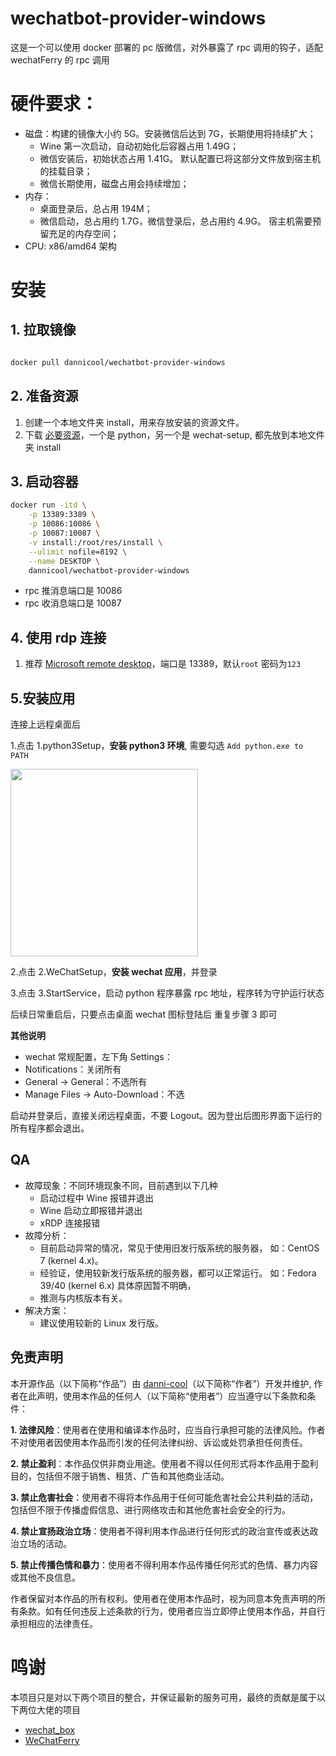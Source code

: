 # wechatbot-provider-windows

这是一个可以使用 docker 部署的 pc 版微信，对外暴露了 rpc 调用的钩子，适配 wechatFerry 的 rpc 调用

# 硬件要求：

- 磁盘：构建的镜像大小约 5G。安装微信后达到 7G，长期使用将持续扩大；
  - Wine 第一次启动，自动初始化后容器占用 1.49G；
  - 微信安装后，初始状态占用 1.41G。 默认配置已将这部分文件放到宿主机的挂载目录；
  - 微信长期使用，磁盘占用会持续增加；
- 内存：
  - 桌面登录后，总占用 194M；
  - 微信启动，总占用约 1.7G，微信登录后，总占用约 4.9G。 宿主机需要预留充足的内存空间；
- CPU: x86/amd64 架构

# 安装

## 1. 拉取镜像

```bash

docker pull dannicool/wechatbot-provider-windows
```

## 2. 准备资源

1. 创建一个本地文件夹 install，用来存放安装的资源文件。
2. 下载 [必要资源](https://github.com/danni-cool/wechatbot-provider-windows/releases/tag/3.9.11.25)，一个是 python，另一个是 wechat-setup, 都先放到本地文件夹 install

## 3. 启动容器

```bash
docker run -itd \
    -p 13389:3389 \
    -p 10086:10086 \
    -p 10087:10087 \
    -v install:/root/res/install \
    --ulimit nofile=8192 \
    --name DESKTOP \
    dannicool/wechatbot-provider-windows
```

- rpc 推消息端口是 10086
- rpc 收消息端口是 10087

## 4. 使用 rdp 连接

1. 推荐 [Microsoft remote desktop](https://apps.microsoft.com/detail/9wzdncrfj3ps?hl=en-US&gl=US)，端口是 13389，默认`root` 密码为`123`

## 5.安装应用

连接上远程桌面后

1.点击 1.python3Setup，**安装 python3 环境**, 需要勾选 `Add python.exe to PATH`

<img src="https://github.com/user-attachments/assets/f7bb6a99-113e-4dbc-bb43-bca079278a0c" width=300 />

2.点击 2.WeChatSetup，**安装 wechat 应用**，并登录

3.点击 3.StartService，启动 python 程序暴露 rpc 地址，程序转为守护运行状态

后续日常重启后，只要点击桌面 wechat 图标登陆后 重复步骤 3 即可

**其他说明**

- wechat 常规配置，左下角 Settings：
- Notifications：关闭所有
- General -> General：不选所有
- Manage Files -> Auto-Download：不选

启动并登录后，直接关闭远程桌面，不要 Logout。因为登出后图形界面下运行的所有程序都会退出。

## QA

- 故障现象：不同环境现象不同，目前遇到以下几种
  - 启动过程中 Wine 报错并退出
  - Wine 启动立即报错并退出
  - xRDP 连接报错
- 故障分析：
  - 目前启动异常的情况，常见于使用旧发行版系统的服务器， 如：CentOS 7 (kernel 4.x)。
  - 经验证，使用较新发行版系统的服务器，都可以正常运行。 如：Fedora 39/40 (kernel 6.x) 具体原因暂不明确，
  - 推测与内核版本有关。
- 解决方案：
  - 建议使用较新的 Linux 发行版。

## 免责声明

本开源作品（以下简称“作品”）由 [danni-cool](https://github.com/danni-cool)（以下简称“作者”）开发并维护, 作者在此声明，使用本作品的任何人（以下简称“使用者”）应当遵守以下条款和条件：

**1. 法律风险**：使用者在使用和编译本作品时，应当自行承担可能的法律风险。作者不对使用者因使用本作品而引发的任何法律纠纷、诉讼或处罚承担任何责任。

**2. 禁止盈利**：本作品仅供非商业用途。使用者不得以任何形式将本作品用于盈利目的，包括但不限于销售、租赁、广告和其他商业活动。

**3. 禁止危害社会**：使用者不得将本作品用于任何可能危害社会公共利益的活动，包括但不限于传播虚假信息、进行网络攻击和其他危害社会安全的行为。

**4. 禁止宣扬政治立场**：使用者不得利用本作品进行任何形式的政治宣传或表达政治立场的活动。

**5. 禁止传播色情和暴力**：使用者不得利用本作品传播任何形式的色情、暴力内容或其他不良信息。

作者保留对本作品的所有权利。使用者在使用本作品时，视为同意本免责声明的所有条款。如有任何违反上述条款的行为，使用者应当立即停止使用本作品，并自行承担相应的法律责任。

# 鸣谢

本项目只是对以下两个项目的整合，并保证最新的服务可用，最终的贡献是属于以下两位大佬的项目

- [wechat_box](https://github.com/Saroth/docker_wechat)
- [WeChatFerry](https://github.com/lich0821/WeChatFerry)
